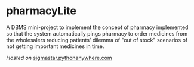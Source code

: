 # pharmacyLite
A DBMS mini-project to implement the concept of pharmacy implemented so that the system automatically pings pharmacy to order medicines from the wholesalers reducing patients' dilemma of "out of stock" scenarios of not getting important medicines in time.

*Hosted on*  [sigmastar.pythonanywhere.com](http://sigmastar.pythonanywhere.com/)
